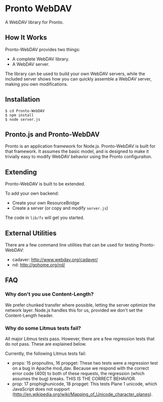 # Pronto WebDAV

A WebDAV library for Pronto.

## How It Works

Pronto-WebDAV provides two things:

- A complete WebDAV library.
- A WebDAV server.

The library can be used to build your own WebDAV servers, while the
included server shows how you can quickly assemble a WebDAV server,
making you own modifications.

## Installation

~~~
$ cd Pronto-WebDAV
$ npm install
$ node server.js
~~~

## Pronto.js and Pronto-WebDAV

Pronto is an application framework for Node.js. Pronto-WebDAV is built
for that framework. It assumes the basic model, and is designed to make
it trivially easy to modify WebDAV behavior using the Pronto
configuraiton.

## Extending

Pronto-WebDAV is built to be extended.

To add your own backend:

* Create your own ResourceBridge
* Create a server (or copy and modify `server.js`)

The code in `lib/fs` will get you started.

## External Utilities

There are a few command line utilities that can be used for testing
Pronto-WebDAV:

- cadaver: http://www.webdav.org/cadaver/
- nd: http://gohome.org/nd/

## FAQ

### Why don't you use Content-Length?

We prefer chunked transfer where possible, letting the server optimize
the network layer. Node.js handles this for us, provided we don't set
the Content-Length header.

### Why do some Litmus tests fail?

All major Litmus tests pass. However, there are a few regression tests
that do not pass. These are explained below.

Currently, the following Litmus tests fail:

- props: 15 propnullns, 16 propget: These two tests were a regression
test on a bug in Apache mod_dav. Because we respond with the correct
error code (400) to both of these requests, the regression (which
assumes the bug) breaks. THIS IS THE CORRECT BEHAVIOR.
- prop: 17 prophighunicode, 18 propget: This tests Plane 1 unicode,
which JavaScript does not support
(http://en.wikipedia.org/wiki/Mapping_of_Unicode_character_planes). 


